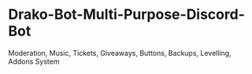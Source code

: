 # Drako-Bot-Multi-Purpose-Discord-Bot
Moderation, Music, Tickets, Giveaways, Buttons, Backups, Levelling, Addons System
